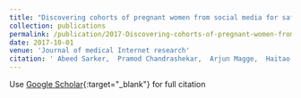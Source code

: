 ```yaml
---
title: "Discovering cohorts of pregnant women from social media for safety surveillance and analysis"
collection: publications
permalink: /publication/2017-Discovering-cohorts-of-pregnant-women-from-social-media-for-safety-surveillance-and-analysis
date: 2017-10-01
venue: 'Journal of medical Internet research'
citation: ' Abeed Sarker,  Pramod Chandrashekar,  Arjun Magge,  Haitao Cai,  Ari Klein,  Graciela Gonzalez, &quot;Discovering cohorts of pregnant women from social media for safety surveillance and analysis.&quot; Journal of medical Internet research, 2017.'
---
```

Use [Google Scholar](https://scholar.google.com/scholar?q=Discovering+cohorts+of+pregnant+women+from+social+media+for+safety+surveillance+and+analysis){:target="_blank"} for full citation